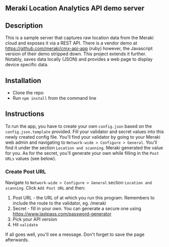Meraki Location Analytics API demo server
-----------------------------------------


## Description

This is a sample server that captures raw location data from the Meraki cloud and exposes it via a REST API. There is a vendor demo at https://github.com/meraki/cmx-api-app (ruby) however, the Javascript version of their demo stripped down. This project extends it further. Notably, saves data locally (JSON) and provides a web page to display device specific data.


## Installation

- Clone the repo
- Run `npm install` from the command line


## Instructions

To run the app, you have to create your own `config.json` based on the `config.json.template` provided. Fill your validator and secret values into this newly created config file. You'll find your validator by going to your Meraki web admin and navigating to `Network-wide > Configure > General`. You'll find it under the section `Location and scanning`. Meraki generated the value for you. As for the secret, you'll generate your own while filling in the `Post URLs` values (see below).


### Create Post URL

Navigate to `Network-wide > Configure > General` section `Location and scanning`. Click `Add Post URL` and then:

1. Post URL - the URL of at which you run this program. Remembers to include the route to the validator, eg. /meraki
2. Secret - fill in your own. You can generate a secure one using https://www.lastpass.com/password-generator
3. Pick your API version
4. Hit `validate`

If all goes well, you'll see a message. Don't forget to save the page afterwards. 





